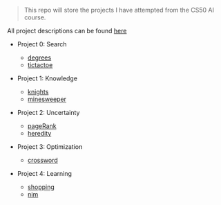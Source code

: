 >This repo will store the projects I have attempted from the CS50 AI course.

All project descriptions can be found [here](https://cs50.harvard.edu/ai/2024/projects/)

- Project 0: Search
  - [degrees](degrees/degrees/degrees.py)
  - [tictactoe](tictactoe/tictactoe.py)

- Project 1: Knowledge
  - [knights](knights/puzzle.py)
  - [minesweeper](minesweeper/minesweeper.py)

- Project 2: Uncertainty
  - [pageRank](pagerank/pagerank.py)
  - [heredity](heredity/heredity.py)

- Project 3: Optimization
  - [crossword](crossword/generate.py)

- Project 4: Learning
  - [shopping](shopping/shopping.py)
  - [nim](nim/nim.py)